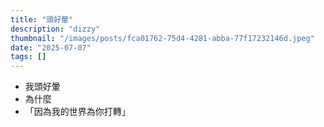 ```yaml
---
title: "頭好暈"
description: "dizzy"
thumbnail: "/images/posts/fca01762-75d4-4281-abba-77f17232146d.jpeg"
date: "2025-07-07"
tags: []
---
```

- 我頭好暈
- 為什麼
- 「因為我的世界為你打轉」

